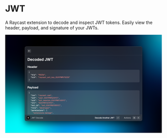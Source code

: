 # JWT

A Raycast extension to decode and inspect JWT tokens. Easily view the header, payload, and signature of your JWTs.

![JWT Extension Preview](./assets/extension-preview.png)
